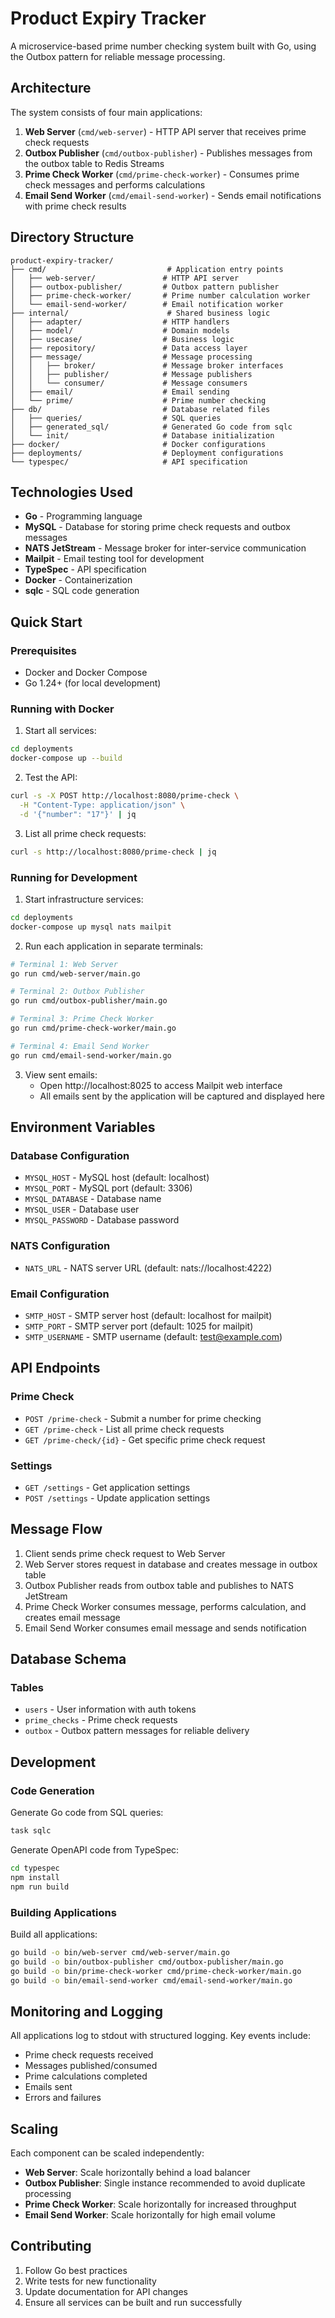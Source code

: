 # Product Expiry Tracker

A microservice-based prime number checking system built with Go, using the Outbox pattern for reliable message processing.

## Architecture

The system consists of four main applications:

1. **Web Server** (`cmd/web-server`) - HTTP API server that receives prime check requests
2. **Outbox Publisher** (`cmd/outbox-publisher`) - Publishes messages from the outbox table to Redis Streams
3. **Prime Check Worker** (`cmd/prime-check-worker`) - Consumes prime check messages and performs calculations
4. **Email Send Worker** (`cmd/email-send-worker`) - Sends email notifications with prime check results

## Directory Structure

```
product-expiry-tracker/
├── cmd/                           # Application entry points
│   ├── web-server/               # HTTP API server
│   ├── outbox-publisher/         # Outbox pattern publisher
│   ├── prime-check-worker/       # Prime number calculation worker
│   └── email-send-worker/        # Email notification worker
├── internal/                      # Shared business logic
│   ├── adapter/                  # HTTP handlers
│   ├── model/                    # Domain models
│   ├── usecase/                  # Business logic
│   ├── repository/               # Data access layer
│   ├── message/                  # Message processing
│   │   ├── broker/               # Message broker interfaces
│   │   ├── publisher/            # Message publishers
│   │   └── consumer/             # Message consumers
│   ├── email/                    # Email sending
│   └── prime/                    # Prime number checking
├── db/                           # Database related files
│   ├── queries/                  # SQL queries
│   ├── generated_sql/            # Generated Go code from sqlc
│   └── init/                     # Database initialization
├── docker/                       # Docker configurations
├── deployments/                  # Deployment configurations
└── typespec/                     # API specification
```

## Technologies Used

- **Go** - Programming language
- **MySQL** - Database for storing prime check requests and outbox messages
- **NATS JetStream** - Message broker for inter-service communication
- **Mailpit** - Email testing tool for development
- **TypeSpec** - API specification
- **Docker** - Containerization
- **sqlc** - SQL code generation

## Quick Start

### Prerequisites

- Docker and Docker Compose
- Go 1.24+ (for local development)

### Running with Docker

1. Start all services:
```bash
cd deployments
docker-compose up --build
```

2. Test the API:
```bash
curl -s -X POST http://localhost:8080/prime-check \
  -H "Content-Type: application/json" \
  -d '{"number": "17"}' | jq
```

3. List all prime check requests:
```bash
curl -s http://localhost:8080/prime-check | jq
```

### Running for Development

1. Start infrastructure services:
```bash
cd deployments
docker-compose up mysql nats mailpit
```

2. Run each application in separate terminals:
```bash
# Terminal 1: Web Server
go run cmd/web-server/main.go

# Terminal 2: Outbox Publisher
go run cmd/outbox-publisher/main.go

# Terminal 3: Prime Check Worker
go run cmd/prime-check-worker/main.go

# Terminal 4: Email Send Worker
go run cmd/email-send-worker/main.go
```

3. View sent emails:
   - Open http://localhost:8025 to access Mailpit web interface
   - All emails sent by the application will be captured and displayed here

## Environment Variables

### Database Configuration
- `MYSQL_HOST` - MySQL host (default: localhost)
- `MYSQL_PORT` - MySQL port (default: 3306)
- `MYSQL_DATABASE` - Database name
- `MYSQL_USER` - Database user
- `MYSQL_PASSWORD` - Database password

### NATS Configuration
- `NATS_URL` - NATS server URL (default: nats://localhost:4222)

### Email Configuration
- `SMTP_HOST` - SMTP server host (default: localhost for mailpit)
- `SMTP_PORT` - SMTP server port (default: 1025 for mailpit)
- `SMTP_USERNAME` - SMTP username (default: test@example.com)

## API Endpoints

### Prime Check
- `POST /prime-check` - Submit a number for prime checking
- `GET /prime-check` - List all prime check requests
- `GET /prime-check/{id}` - Get specific prime check request

### Settings
- `GET /settings` - Get application settings
- `POST /settings` - Update application settings

## Message Flow

1. Client sends prime check request to Web Server
2. Web Server stores request in database and creates message in outbox table
3. Outbox Publisher reads from outbox table and publishes to NATS JetStream
4. Prime Check Worker consumes message, performs calculation, and creates email message
5. Email Send Worker consumes email message and sends notification

## Database Schema

### Tables
- `users` - User information with auth tokens
- `prime_checks` - Prime check requests
- `outbox` - Outbox pattern messages for reliable delivery

## Development

### Code Generation

Generate Go code from SQL queries:
```bash
task sqlc
```

Generate OpenAPI code from TypeSpec:
```bash
cd typespec
npm install
npm run build
```

### Building Applications

Build all applications:
```bash
go build -o bin/web-server cmd/web-server/main.go
go build -o bin/outbox-publisher cmd/outbox-publisher/main.go
go build -o bin/prime-check-worker cmd/prime-check-worker/main.go
go build -o bin/email-send-worker cmd/email-send-worker/main.go
```

## Monitoring and Logging

All applications log to stdout with structured logging. Key events include:
- Prime check requests received
- Messages published/consumed
- Prime calculations completed
- Emails sent
- Errors and failures

## Scaling

Each component can be scaled independently:
- **Web Server**: Scale horizontally behind a load balancer
- **Outbox Publisher**: Single instance recommended to avoid duplicate processing
- **Prime Check Worker**: Scale horizontally for increased throughput
- **Email Send Worker**: Scale horizontally for high email volume

## Contributing

1. Follow Go best practices
2. Write tests for new functionality
3. Update documentation for API changes
4. Ensure all services can be built and run successfully